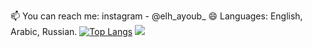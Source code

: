 📫 You can reach me: instagram - @elh_ayoub_
😄 Languages: English, Arabic, Russian.
[![Top Langs](https://github-readme-stats.vercel.app/api/top-langs/?username=Elh-Ayoub&langs_count=8&layout=compact)](https://github.com/Elh-Ayoub)
<img src="https://github-readme-stats.vercel.app/api?username=Elh-Ayoub&&show_icons=true&title_color=00A4CCFF&icon_color=00A4CCFF&text_color=ADEFD1FF&bg_color=00203FFF">
